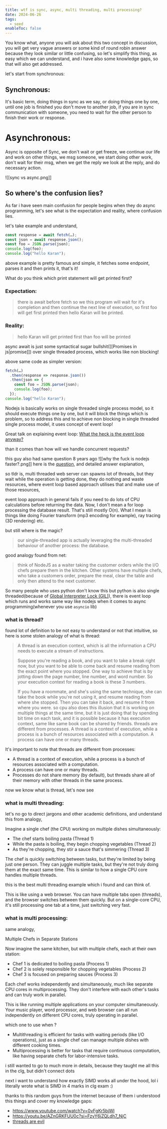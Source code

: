 ```yaml
---
title: wtf is sync, async, multi threading, multi processing?
date: 2024-06-26
tags:
  - seed
enableToc: false
---
```


You know what, anyone you will ask about this two concept in discussion, you will get very vague answers or some kind of round robin answer because they look similar or little confusing, so let's simplify this thing, as easy which we can understand, and i have also some knowledge gaps, so that will also get addressed.

 
let's start from synchronous:

## Synchronous:

It's basic term, doing things in sync as we say, or doing things one by one, until one job is finished you don't move to another job, if you are in sync communication with someone, you need to wait for the other person to finish their work or response.


# Asynchronous:

Async is opposite of Sync, we don't wait  or get freeze, we continue our life and work on other things, we msg someone, we start doing other work, don't wait for their msg, when we get the reply we look at the reply, and do necessary action.



![[sync vs async.png]]

## So where's the confusion lies?
As far i have seen main confusion for people begins when they do async programming, let's see what is the expectation and reality, where confusion lies.

let's take example and understand,
```javascript
const response = await fetch(…);
const json = await response.json();
const foo = JSON.parse(json); 
console.log(foo);
console.log("hello Karan");
```

above example is pretty famous and simple, it fetches some endpoint, parses it and then prints it, that's it!

What do you think which print statement will get printed first?
### Expectation:
>there is await before fetch so we this program will wait for it's completion and then continue the next line of execution, so first foo will get first printed then hello Karan will be printed.
### Reality:
> hello Karan will get printed first than foo will be printed

async await is just some syntactical sugar bullshit([[Promises in js|promise]]) over single threaded process, which works like non blocking!

above same code as simpler version:
```javascript
fetch(…)
  .then(response => response.json())
  .then(json => {
    const foo = JSON.parse(json);
    console.log(foo);
  });
console.log("hello Karan");
```


Nodejs is basically works on single threaded single process model, so it should execute things one by one, but it will block the things which is problem, so to address this and to achieve non blocking in single threaded single process model,
it uses concept of event loop!

Great talk on explaining event loop: [What the heck is the event loop anyway?](https://youtu.be/8aGhZQkoFbQ?si=D-5YW9C1wr78wN8u)

than it comes than how will we handle concurrent requests?

this guy also had same question 8 years ago
![[why the fuck is nodejs faster?.png]]
here is the [question](https://stackoverflow.com/questions/34855352/how-in-general-does-node-js-handle-10-000-concurrent-requests), and detailed answer explanation,

so tldr is, multi threaded web server can spawns lot of threads, but they wait while the operation is getting done, they do nothing and waste resources, where event loop based approach utilises that and make use of those resources,

event loop approach in general fails if you need to do lots of CPU calculations before returning the data. Now, I don't mean a for loop processing the database result. That's still mostly O(n). What I mean is things like doing Fourier transform (mp3 encoding for example), ray tracing (3D rendering) etc.

but still where is the magic?
>our single-threaded app is actually leveraging the multi-threaded behaviour of another process: the database.

good analogy found from net:
>think of NodeJS as a waiter taking the customer orders while the I/O chefs prepare them in the kitchen. Other systems have multiple chefs, who take a customers order, prepare the meal, clear the table and only then attend to the next customer.

So many people who uses python don't know this but python is also single threaded(because of [Global Interpreter Lock (GIL)](https://realpython.com/python-gil/)), there is event loop which runs and works same way like nodejs when it comes to async programming(whenever you use `asyncio` lib)

### what is thread?
found lot of definition to be not easy to understand or not that intuitive, so here is some stolen analogy of what is thread:
>A thread is an execution context, which is all the information a CPU needs to execute a stream of instructions.
>
>Suppose you're reading a book, and you want to take a break right now, but you want to be able to come back and resume reading from the exact point where you stopped. One way to achieve that is by jotting down the page number, line number, and word number. So your execution context for reading a book is these 3 numbers.
>
>If you have a roommate, and she's using the same technique, she can take the book while you're not using it, and resume reading from where she stopped. Then you can take it back, and resume it from where you were.
so cpu also does this illusion that it is working on multiple things at the same time, but it is just doing that by spending bit time on each task, and it is possible because it has execution context, same like same book can be shared by friends.
threads are different from processes. A thread is a context of execution, while a process is a bunch of resources associated with a computation. A process can have one or many threads.

It's important to note that threads are different from processes:
- A thread is a context of execution, while a process is a bunch of resources associated with a computation. 
- A process can have one or many threads.
- Processes do not share memory (by default), but threads share all of their memory with other threads in the same process.

now we know what is thread, let's now see 

### what is multi threading:

let's no go to direct jargons and other academic definitions, and understand this from analogy,

Imagine a single chef (the CPU) working on multiple dishes simultaneously:

- The chef starts boiling pasta (Thread 1)
- While the pasta is boiling, they begin chopping vegetables (Thread 2)
- As they're chopping, they stir a sauce that's simmering (Thread 3)

The chef is quickly switching between tasks, but they're limited by being just one person. They can juggle multiple tasks, but they're not truly doing them at the exact same time. This is similar to how a single CPU core handles multiple threads.

this is the best multi threading example which i found and can think of.

This is like using a web browser. You can have multiple tabs open (threads), and the browser switches between them quickly. But on a single-core CPU, it's still processing one tab at a time, just switching very fast.
### what is multi processing:

same analogy, 

Multiple Chefs in Separate Stations

Now imagine the same kitchen, but with multiple chefs, each at their own station:

- Chef 1 is dedicated to boiling pasta (Process 1)
- Chef 2 is solely responsible for chopping vegetables (Process 2)
- Chef 3 is focused on preparing sauces (Process 3)

Each chef works independently and simultaneously, much like separate CPU cores in multiprocessing. They don't interfere with each other's tasks and can truly work in parallel.

This is like running multiple applications on your computer simultaneously. Your music player, word processor, and web browser can all run independently on different CPU cores, truly operating in parallel.

which one to use when ?
- Multithreading is efficient for tasks with waiting periods (like I/O operations), just as a single chef can manage multiple dishes with different cooking times.
- Multiprocessing is better for tasks that require continuous computation, like having separate chefs for labor-intensive tasks.

i still wanted to go to much more in details, because they taught me all this in the clg, but didn't connect dots

next i want to understand how exactly SIMD works all under the hood, lol i literally wrote what is SIMD in 4 marks in clg exam :)

thanks to this random guys from the internet because of them i understood this things and cover my knowledge gaps:
- https://www.youtube.com/watch?v=0vFgKr5bjWI
- https://youtu.be/AZnGRKFUU0c?si=FzvY6jZQLdh7_NjC
- [threads are evil](https://web.stanford.edu/~ouster/cgi-bin/papers/threads.pdf)
